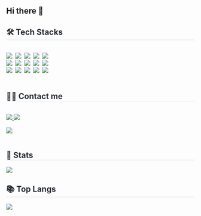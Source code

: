 ## Hi there 👋

<div style="text-align: left;">
    <h2 style="border-bottom: 1px solid #d8dee4; color: #282d33;"> 🛠️ Tech Stacks </h2> <br> 
    <div style="margin: ; text-align: left;" "text-align: left;"> <img src="https://img.shields.io/badge/Java-007396?style=for-the-badge&logo=Java&logoColor=white">&nbsp
          <img src="https://img.shields.io/badge/Python-3776AB?style=for-the-badge&logo=Python&logoColor=white">&nbsp
          <img src="https://img.shields.io/badge/Javascript-F7DF1E?style=for-the-badge&logo=Javascript&logoColor=white">&nbsp
          <img src="https://img.shields.io/badge/HTML5-E34F26?style=for-the-badge&logo=HTML5&logoColor=white">&nbsp
          <img src="https://img.shields.io/badge/CSS3-1572B6?style=for-the-badge&logo=CSS3&logoColor=white">&nbsp
          <br/><img src="https://img.shields.io/badge/Spring-6DB33F?style=for-the-badge&logo=Spring&logoColor=white">&nbsp
          <img src="https://img.shields.io/badge/Vue.js-4FC08D?style=for-the-badge&logo=Vue.js&logoColor=white">&nbsp
          <img src="https://img.shields.io/badge/Node.js-339933?style=for-the-badge&logo=Node.js&logoColor=white">&nbsp
          <img src="https://img.shields.io/badge/Apache Tomcat-F8DC75?style=for-the-badge&logo=Apache Tomcat&logoColor=white">&nbsp
          <img src="https://img.shields.io/badge/MySQL-4479A1?style=for-the-badge&logo=MySQL&logoColor=white">&nbsp
          <br/><img src="https://img.shields.io/badge/Git-F05032?style=for-the-badge&logo=Git&logoColor=white">&nbsp
          <img src="https://img.shields.io/badge/Github-181717?style=for-the-badge&logo=Github&logoColor=white">&nbsp
          <img src="https://img.shields.io/badge/Notion-000000?style=for-the-badge&logo=Notion&logoColor=white">&nbsp
          <img src="https://img.shields.io/badge/Amazon AWS-232F3E?style=for-the-badge&logo=Amazon AWS&logoColor=white">&nbsp
          <img src="https://img.shields.io/badge/Slack-4A154B?style=for-the-badge&logo=Slack&logoColor=white">
          <br/></div>
  <br>
    </div>
    <div style="text-align: left;">
    <h2 style="border-bottom: 1px solid #d8dee4; color: #282d33;"> 🧑‍💻 Contact me </h2> <br> 
    <div style="text-align: left;"> <a href=https://velog.io/@jy6443/posts> <img src="https://img.shields.io/badge/Velog-20C997?style=for-the-badge&logo=Velog&logoColor=white&link=https://velog.io/@jy6443/posts"> </a>
         <a href=> <img src="https://img.shields.io/badge/Notion-000000?style=for-the-badge&logo=Notion&logoColor=white&link="> </a>
          </div>  <br> 
    <div style="text-align: left;"> <a href="https://hits.seeyoufarm.com"> <img src="https://hits.seeyoufarm.com/api/count/incr/badge.svg?url=https%3A%2F%2Fgithub.com%2Fjy6443%2F&count_bg=%23000000&title_bg=%23000000&icon=github.svg&icon_color=%23FFFFFF&title=GitHub&edge_flat=false"/></a>
       </div> 
    </div>
      <br>
    <div style="text-align: left;"> 
    <h2 style="border-bottom: 1px solid #d8dee4; color: #282d33;"> 🏅 Stats </h2> <div style="text-align: left;"> <img src="https://github-readme-stats.vercel.app/api?username=jy6443&bg_color=180,00000000,&title_color=000000&text_color=000000"
         />  </div> 
    </div>
    <div style="text-align: left;">
      <h2 style="border-bottom: 1px solid #d8dee4; color: #282d33;"> 📚 Top Langs </h2> <div style="text-align: left;"> <img src="https://github-readme-stats.vercel.app/api/top-langs/?username=jy6443&layout=compact&bg_color=180,00000000,&title_color=000000&text_color=000000"
           /> </div> 
    </div>
    


<!--
**jy6443/jy6443** is a ✨ _special_ ✨ repository because its `README.md` (this file) appears on your GitHub profile.

Here are some ideas to get you started:

- 🔭 I’m currently working on ...
- 🌱 I’m currently learning ...
- 👯 I’m looking to collaborate on ...
- 🤔 I’m looking for help with ...
- 💬 Ask me about ...
- 📫 How to reach me: ...
- 😄 Pronouns: ...
- ⚡ Fun fact: ...
-->
